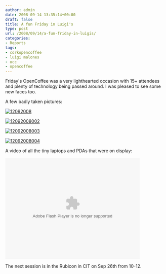 ```yaml
---
author: admin
date: 2008-09-14 13:35:14+00:00
draft: false
title: A fun Friday in Luigi's
type: post
url: /2008/09/14/a-fun-friday-in-luigis/
categories:
- Reports
tags:
- corkopencoffee
- luigi malones
- occ
- opencoffee
---
```


Friday's OpenCoffee was a very lighthearted occasion with 15+ attendees and plenty of technology being passed around. I was pleased to see some new faces too.

A few badly taken pictures:

[![12092008](http://photos5.pix.ie/BA/B7/BAB776C0BE824DA9858CE431EAD154FD-500.jpg)
](http://pix.ie/conor/671266)

[![12092008002](http://photos5.pix.ie/AD/8D/AD8D71355F92448A9E943CC2C2F984F9-500.jpg)
](http://pix.ie/conor/671264)

[![12092008003](http://photos5.pix.ie/8D/FC/8DFC75FE6D39452B8C2462C1311E8C9C-500.jpg)
](http://pix.ie/conor/671263)

[![12092008004](http://photos5.pix.ie/4F/BA/4FBAA772807B4C41BDC16DEFE3F07314-500.jpg)
](http://pix.ie/conor/671262)

A video of all the tiny laptops and PDAs that were on display:

<object classid="clsid:d27cdb6e-ae6d-11cf-96b8-444553540000" width="425" height="319" codebase="http://download.macromedia.com/pub/shockwave/cabs/flash/swflash.cab#version=6,0,40,0"><embed id="qik_player" type="application/x-shockwave-flash" width="425" height="319" src="http://qik.com/swfs/qik_player.swf" flashvars="userlock=true&streamname=43322a7bcea44df493afba74d957b314&vid=294821&safelink=conor" bgcolor="#333333" wmode="transparent" quality="high" allowfullscreen="false" allowscriptaccess="sameDomain" align="middle"></embed></object>

The next session is in the Rubicon in CIT on Sep 26th from 10-12.
